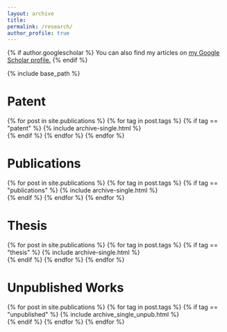 ```yaml
---
layout: archive
title: 
permalink: /research/
author_profile: true
---
```


{% if author.googlescholar %}
  You can also find my articles on <u><a href="{{author.googlescholar}}">my Google Scholar profile</a>.</u>
{% endif %}

{% include base_path %}

Patent
====

{% for post in site.publications %}
  {% for tag in post.tags %}
    {% if tag == "patent" %}
      {% include archive-single.html %}      
    {% endif %}
  {% endfor %}
{% endfor %}


Publications
===

{% for post in site.publications %}
  {% for tag in post.tags %}
    {% if tag == "publications" %}
      {% include archive-single.html %}      
    {% endif %}
  {% endfor %}
{% endfor %}


Thesis
===

{% for post in site.publications %}
  {% for tag in post.tags %}
    {% if tag == "thesis" %}
      {% include archive-single.html %}      
    {% endif %}
  {% endfor %}
{% endfor %}

Unpublished Works
===

{% for post in site.publications %}
  {% for tag in post.tags %}
    {% if tag == "unpublished" %}
      {% include archive_single_unpub.html %}      
    {% endif %}
  {% endfor %}
{% endfor %}
